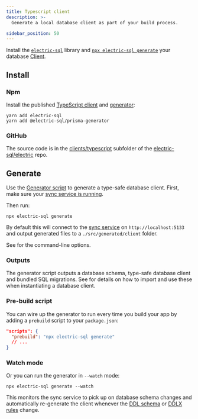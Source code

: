 ```yaml
---
title: Typescript client
description: >-
  Generate a local database client as part of your build process.

sidebar_position: 50
---
```


Install the [`electric-sql`](https://www.npmjs.com/package/electric-sql) library and [`npx electric-sql generate`](../../api/generator.md) your database [Client](../data-access/client.md).

## Install

### Npm

Install the published [TypeScript client](https://www.npmjs.com/package/electric-sql) and [generator](https://www.npmjs.com/package/@electric-sql/prisma-generator):

```shell
yarn add electric-sql
yarn add @electric-sql/prisma-generator
```

### GitHub

The source code is in the [clients/typescript](https://github.com/electric-sql/electric/tree/main/clients/typescript) subfolder of the [electric-sql/electric](https://github.com/electric-sql/electric) repo.

<!--

Install, for example, using [GitPkg](https://gitpkg.vercel.app):

```shell
yarn add 'https://gitpkg.now.sh/electric-sql/electric/clients/typescript?main'
```

Or in development you can also use [Yalc](https://github.com/wclr/yalc):

<details>
  <summary>
    Show instructions
  </summary>
  <div>

[Yalc](https://github.com/wclr/yalc) is sometimes useful to install from a local clone when you're working on the Typescript client package.

For example:

```shell
git clone git@github.com:electric-sql/electric.git
cd electric/clients/typescript
pnpm i
yalc publish
```

Then in your app folder:

```shell
yalc add electric-sql
```

Then if you change the Typescript client source code (back in the `electric/clients/typescript` folder) run:

```shell
yalc push
```

Your local app will pick up the changes.

  </div>
</details>

-->

## Generate

Use the [Generator script](../../api/generator.md) to generate a type-safe database client. First, make sure your [sync service is running](./service.md).

Then run:

```shell
npx electric-sql generate
```

By default this will connect to the [sync service](./service.md) on `http://localhost:5133` and output generated files to a `./src/generated/client` folder.

See <DocPageLink path="api/generator" /> for the command-line options.

### Outputs

The generator script outputs a database schema, type-safe database client and bundled SQL migrations. See <DocPageLink path="usage/data-access/client" /> for details on how to import and use these when instantiating a database client.

### Pre-build script

You can wire up the generator to run every time you build your app by adding a `prebuild` script to your `package.json`:

```json
"scripts": {
  "prebuild": "npx electric-sql generate"
  // ...
}
```

### Watch mode

Or you can run the generator in `--watch` mode:

```shell
npx electric-sql generate --watch
```

This monitors the sync service to pick up on database schema changes and automatically re-generate the client whenever the [DDL schema](../data-modelling/migrations.md) or [DDLX rules](../../api/ddlx.md) change.
